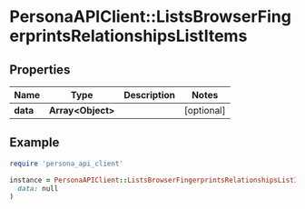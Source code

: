# PersonaAPIClient::ListsBrowserFingerprintsRelationshipsListItems

## Properties

| Name | Type | Description | Notes |
| ---- | ---- | ----------- | ----- |
| **data** | **Array&lt;Object&gt;** |  | [optional] |

## Example

```ruby
require 'persona_api_client'

instance = PersonaAPIClient::ListsBrowserFingerprintsRelationshipsListItems.new(
  data: null
)
```

